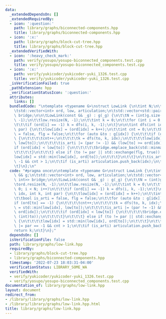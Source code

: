 ```yaml
---
data:
  _extendedDependsOn: []
  _extendedRequiredBy:
  - icon: ':question:'
    path: library/graphs/biconnected-components.hpp
    title: library/graphs/biconnected-components.hpp
  - icon: ':x:'
    path: library/graphs/block-cut-tree.hpp
    title: library/graphs/block-cut-tree.hpp
  _extendedVerifiedWith:
  - icon: ':heavy_check_mark:'
    path: verify/yosupo/yosupo-biconnected_components.test.cpp
    title: verify/yosupo/yosupo-biconnected_components.test.cpp
  - icon: ':x:'
    path: verify/yukicoder/yukicoder-yuki_1326.test.cpp
    title: verify/yukicoder/yukicoder-yuki_1326.test.cpp
  _isVerificationFailed: true
  _pathExtension: hpp
  _verificationStatusIcon: ':question:'
  attributes:
    links: []
  bundledCode: "\ntemplate <typename G>\nstruct LowLink {\n\tint N;\n\tconst G& g;\n\
    \tstd::vector<int> ord, low, articulation;\n\tstd::vector<std::pair<int, int>>\
    \ bridge;\n\n\tLowLink(const G& _g) : g(_g) {\n\t\tN = (int)g.size();\n\t\tord.resize(N,\
    \ -1);\n\t\tlow.resize(N, -1);\n\t\tint k = 0;\n\t\tfor (int i = 0; i < N; i++)\n\
    \t\t\tif (ord[i] == -1) k = dfs(i, k, -1);\n\t}\n\n\tint dfs(int idx, int k, int\
    \ par) {\n\t\tlow[idx] = (ord[idx] = k++);\n\t\tint cnt = 0;\n\t\tbool is_arti\
    \ = false, flg = false;\n\t\tfor (auto &to : g[idx]) {\n\t\t\tif (ord[to] == -1)\
    \ {\n\t\t\t\tcnt++;\n\t\t\t\tk = dfs(to, k, idx);\n\t\t\t\tlow[idx] = std::min(low[idx],\
    \ low[to]);\n\t\t\t\tis_arti |= (par != -1) && (low[to] >= ord[idx]);\n\t\t\t\t\
    if (ord[idx] < low[to]) {\n\t\t\t\t\tbridge.emplace_back(std::minmax(idx, (int)to));\n\
    \t\t\t\t}\n\t\t\t} else if (to != par || std::exchange(flg, true)) {\n\t\t\t\t\
    low[idx] = std::min(low[idx], ord[to]);\n\t\t\t}\n\t\t}\n\t\tis_arti |= par ==\
    \ -1 && cnt > 1;\n\t\tif (is_arti) articulation.push_back(idx);\n\t\treturn k;\n\
    \t}\n};\n"
  code: "#pragma once\n\ntemplate <typename G>\nstruct LowLink {\n\tint N;\n\tconst\
    \ G& g;\n\tstd::vector<int> ord, low, articulation;\n\tstd::vector<std::pair<int,\
    \ int>> bridge;\n\n\tLowLink(const G& _g) : g(_g) {\n\t\tN = (int)g.size();\n\t\
    \tord.resize(N, -1);\n\t\tlow.resize(N, -1);\n\t\tint k = 0;\n\t\tfor (int i =\
    \ 0; i < N; i++)\n\t\t\tif (ord[i] == -1) k = dfs(i, k, -1);\n\t}\n\n\tint dfs(int\
    \ idx, int k, int par) {\n\t\tlow[idx] = (ord[idx] = k++);\n\t\tint cnt = 0;\n\
    \t\tbool is_arti = false, flg = false;\n\t\tfor (auto &to : g[idx]) {\n\t\t\t\
    if (ord[to] == -1) {\n\t\t\t\tcnt++;\n\t\t\t\tk = dfs(to, k, idx);\n\t\t\t\tlow[idx]\
    \ = std::min(low[idx], low[to]);\n\t\t\t\tis_arti |= (par != -1) && (low[to] >=\
    \ ord[idx]);\n\t\t\t\tif (ord[idx] < low[to]) {\n\t\t\t\t\tbridge.emplace_back(std::minmax(idx,\
    \ (int)to));\n\t\t\t\t}\n\t\t\t} else if (to != par || std::exchange(flg, true))\
    \ {\n\t\t\t\tlow[idx] = std::min(low[idx], ord[to]);\n\t\t\t}\n\t\t}\n\t\tis_arti\
    \ |= par == -1 && cnt > 1;\n\t\tif (is_arti) articulation.push_back(idx);\n\t\t\
    return k;\n\t}\n};"
  dependsOn: []
  isVerificationFile: false
  path: library/graphs/low-link.hpp
  requiredBy:
  - library/graphs/block-cut-tree.hpp
  - library/graphs/biconnected-components.hpp
  timestamp: '2022-07-23 18:03:31-04:00'
  verificationStatus: LIBRARY_SOME_WA
  verifiedWith:
  - verify/yukicoder/yukicoder-yuki_1326.test.cpp
  - verify/yosupo/yosupo-biconnected_components.test.cpp
documentation_of: library/graphs/low-link.hpp
layout: document
redirect_from:
- /library/library/graphs/low-link.hpp
- /library/library/graphs/low-link.hpp.html
title: library/graphs/low-link.hpp
---
```

